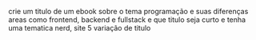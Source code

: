 crie um titulo de um ebook sobre o tema programação e suas diferenças areas como frontend, backend e fullstack e que titulo seja curto e tenha uma tematica nerd, site 5 variação de titulo